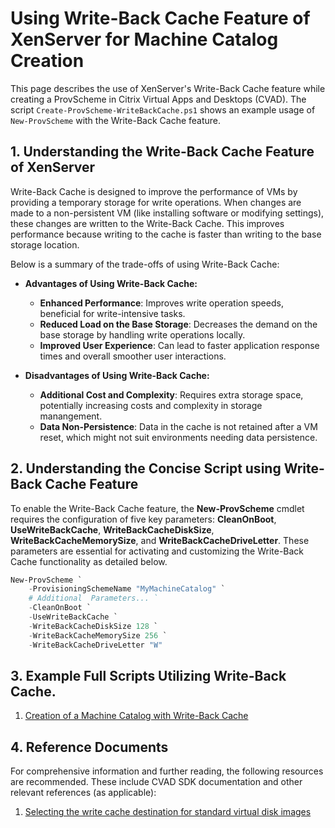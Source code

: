 # Using Write-Back Cache Feature of XenServer for Machine Catalog Creation

This page describes the use of XenServer's Write-Back Cache feature while creating a ProvScheme in Citrix Virtual Apps and Desktops (CVAD). The script `Create-ProvScheme-WriteBackCache.ps1` shows an example usage of `New-ProvScheme` with the Write-Back Cache feature.



## 1. Understanding the Write-Back Cache Feature of XenServer

Write-Back Cache is designed to improve the performance of VMs by providing a temporary storage for write operations. When changes are made to a non-persistent VM (like installing software or modifying settings), these changes are written to the Write-Back Cache. This improves performance because writing to the cache is faster than writing to the base storage location.   

Below is a summary of the trade-offs of using Write-Back Cache:

- **Advantages of Using Write-Back Cache:** 
    - **Enhanced Performance**: Improves write operation speeds, beneficial for write-intensive tasks.
    - **Reduced Load on the Base Storage**: Decreases the demand on the base storage by handling write operations locally.
    - **Improved User Experience**: Can lead to faster application response times and overall smoother user interactions.

- **Disadvantages of Using Write-Back Cache:** 
    - **Additional Cost and Complexity**: Requires extra storage space, potentially increasing costs and complexity in storage manangement.
    - **Data Non-Persistence**: Data in the cache is not retained after a VM reset, which might not suit environments needing data persistence.



## 2. Understanding the Concise Script using Write-Back Cache Feature

To enable the Write-Back Cache feature, the  **New-ProvScheme** cmdlet requires the configuration of five key parameters: **CleanOnBoot**, **UseWriteBackCache**, **WriteBackCacheDiskSize**, **WriteBackCacheMemorySize**, and **WriteBackCacheDriveLetter**. These parameters are essential for activating and customizing the Write-Back Cache functionality as detailed below.

```powershell
New-ProvScheme `
    -ProvisioningSchemeName "MyMachineCatalog" `
    # Additional  Parameters... `
    -CleanOnBoot `
    -UseWriteBackCache `
    -WriteBackCacheDiskSize 128 `
    -WriteBackCacheMemorySize 256 `
    -WriteBackCacheDriveLetter "W"
```


## 3. Example Full Scripts Utilizing Write-Back Cache.

1. [Creation of a Machine Catalog with Write-Back Cache](../../SampleAdminScenarios/Add%20Machine%20Catalog/Add-MachineCatalog-WriteBackCache.ps1)



## 4. Reference Documents

For comprehensive information and further reading, the following resources are recommended. These include CVAD SDK documentation and other relevant references (as applicable):

1. [Selecting the write cache destination for standard virtual disk images](https://docs.citrix.com/en-us/provisioning/current-release/manage/managing-vdisks/write-cache.html)


